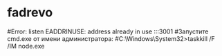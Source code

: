 # fadrevo
#Error: listen EADDRINUSE: address already in use :::3001
#Запустите cmd.exe от имени администратора:
#C:\Windows\System32>taskkill /F /IM node.exe
